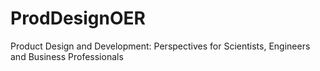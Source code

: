 # ProdDesignOER
Product Design and Development: Perspectives for Scientists, Engineers and Business Professionals

